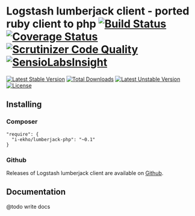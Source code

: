 Logstash lumberjack client - ported ruby client to php [![Build Status](https://travis-ci.org/i-ekho/lumberjack-php.svg)](https://travis-ci.org/i-ekho/lumberjack-php) [![Coverage Status](https://coveralls.io/repos/i-ekho/lumberjack-php/badge.svg)](https://coveralls.io/r/i-ekho/lumberjack-php) [![Scrutinizer Code Quality](https://scrutinizer-ci.com/g/i-ekho/lumberjack-php/badges/quality-score.png)](https://scrutinizer-ci.com/g/i-ekho/lumberjack-php/) [![SensioLabsInsight](https://insight.sensiolabs.com/projects/8460de87-ad48-4b76-b21d-348837793984/mini.png)](https://insight.sensiolabs.com/projects/8460de87-ad48-4b76-b21d-348837793984)
========

[![Latest Stable Version](https://poser.pugx.org/i-ekho/lumberjack-php/v/stable.svg)](https://packagist.org/packages/i-ekho/lumberjack-php)
[![Total Downloads](https://poser.pugx.org/i-ekho/lumberjack-php/downloads.svg)](https://packagist.org/packages/i-ekho/lumberjack-php)
[![Latest Unstable Version](https://poser.pugx.org/i-ekho/lumberjack-php/v/unstable.svg)](https://packagist.org/packages/i-ekho/lumberjack-php)
[![License](https://poser.pugx.org/i-ekho/lumberjack-php/license.svg)](https://packagist.org/packages/i-ekho/lumberjack-php)

## Installing

### Composer

```
"require": {
  "i-ekho/lumberjack-php": "~0.1"
}
```

### Github

Releases of Logstash lumberjack client are available on [Github](https://github.com/i-ekho/lumberjack-php).


## Documentation

@todo write docs
